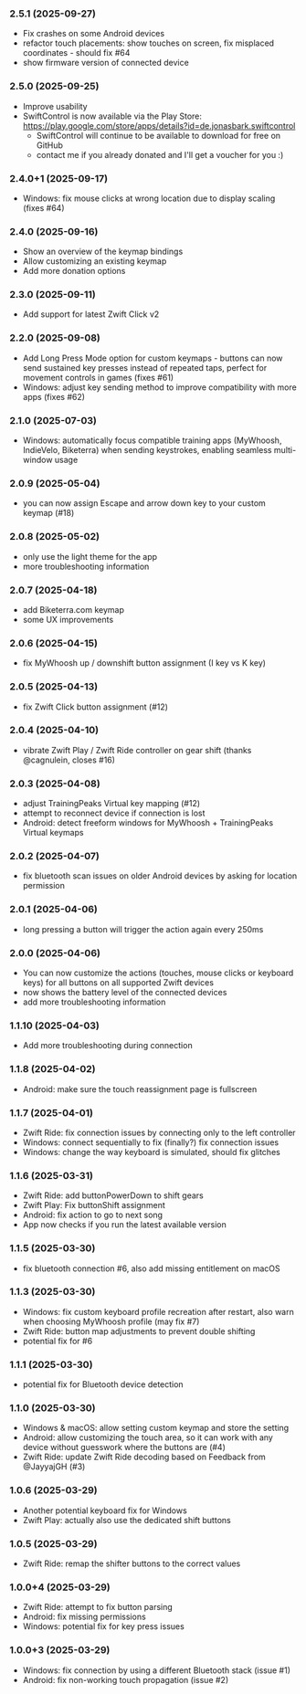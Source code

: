 ### 2.5.1 (2025-09-27)
- Fix crashes on some Android devices
- refactor touch placements: show touches on screen, fix misplaced coordinates - should fix #64
- show firmware version of connected device

### 2.5.0 (2025-09-25)
- Improve usability
- SwiftControl is now available via the Play Store: https://play.google.com/store/apps/details?id=de.jonasbark.swiftcontrol
  - SwiftControl will continue to be available to download for free on GitHub
  - contact me if you already donated and I'll get a voucher for you :)

### 2.4.0+1 (2025-09-17)
- Windows: fix mouse clicks at wrong location due to display scaling (fixes #64)

### 2.4.0 (2025-09-16)
- Show an overview of the keymap bindings
- Allow customizing an existing keymap
- Add more donation options

### 2.3.0 (2025-09-11)
- Add support for latest Zwift Click v2

### 2.2.0 (2025-09-08)
- Add Long Press Mode option for custom keymaps - buttons can now send sustained key presses instead of repeated taps, perfect for movement controls in games (fixes #61)
- Windows: adjust key sending method to improve compatibility with more apps (fixes #62)

### 2.1.0 (2025-07-03)
- Windows: automatically focus compatible training apps (MyWhoosh, IndieVelo, Biketerra) when sending keystrokes, enabling seamless multi-window usage

### 2.0.9 (2025-05-04)
- you can now assign Escape and arrow down key to your custom keymap (#18)

### 2.0.8 (2025-05-02)
- only use the light theme for the app
- more troubleshooting information

### 2.0.7 (2025-04-18)
- add Biketerra.com keymap
- some UX improvements

### 2.0.6 (2025-04-15)
- fix MyWhoosh up / downshift button assignment (I key vs K key)

### 2.0.5 (2025-04-13)
- fix Zwift Click button assignment (#12)

### 2.0.4 (2025-04-10)
- vibrate Zwift Play / Zwift Ride controller on gear shift (thanks @cagnulein, closes #16)

### 2.0.3 (2025-04-08)
- adjust TrainingPeaks Virtual key mapping (#12)
- attempt to reconnect device if connection is lost 
- Android: detect freeform windows for MyWhoosh + TrainingPeaks Virtual keymaps 

### 2.0.2 (2025-04-07)
- fix bluetooth scan issues on older Android devices by asking for location permission

### 2.0.1 (2025-04-06)
- long pressing a button will trigger the action again every 250ms

### 2.0.0 (2025-04-06)
- You can now customize the actions (touches, mouse clicks or keyboard keys) for all buttons on all supported Zwift devices
- now shows the battery level of the connected devices
- add more troubleshooting information

### 1.1.10 (2025-04-03)
- Add more troubleshooting during connection

### 1.1.8 (2025-04-02)
- Android: make sure the touch reassignment page is fullscreen

### 1.1.7 (2025-04-01)
- Zwift Ride: fix connection issues by connecting only to the left controller
- Windows: connect sequentially to fix (finally?) fix connection issues
- Windows: change the way keyboard is simulated, should fix glitches

### 1.1.6 (2025-03-31)
- Zwift Ride: add buttonPowerDown to shift gears
- Zwift Play: Fix buttonShift assignment
- Android: fix action to go to next song
- App now checks if you run the latest available version

### 1.1.5 (2025-03-30)
- fix bluetooth connection #6, also add missing entitlement on macOS

### 1.1.3 (2025-03-30)
- Windows: fix custom keyboard profile recreation after restart, also warn when choosing MyWhoosh profile (may fix #7)
- Zwift Ride: button map adjustments to prevent double shifting
- potential fix for #6 

### 1.1.1 (2025-03-30)
- potential fix for Bluetooth device detection

### 1.1.0 (2025-03-30)
- Windows & macOS: allow setting custom keymap and store the setting
- Android: allow customizing the touch area, so it can work with any device without guesswork where the buttons are (#4)
- Zwift Ride: update Zwift Ride decoding based on Feedback from @JayyajGH (#3)

### 1.0.6 (2025-03-29)
- Another potential keyboard fix for Windows
- Zwift Play: actually also use the dedicated shift buttons 

### 1.0.5 (2025-03-29)
- Zwift Ride: remap the shifter buttons to the correct values

### 1.0.0+4 (2025-03-29)
- Zwift Ride: attempt to fix button parsing
- Android: fix missing permissions
- Windows: potential fix for key press issues

### 1.0.0+3 (2025-03-29)

- Windows: fix connection by using a different Bluetooth stack (issue #1)
- Android: fix non-working touch propagation (issue #2)
